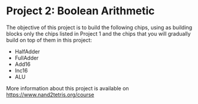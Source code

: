# Project 2: Boolean Arithmetic

The objective of this project is to build the following chips, using as building blocks only the chips listed in Project 1 and the chips that you will gradually build on top of them in this project:

* HalfAdder
* FullAdder
* Add16
* Inc16
* ALU

More information about this project is available on https://www.nand2tetris.org/course
